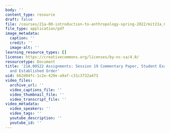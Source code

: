 ```yaml
---
body: ''
content_type: resource
draft: false
file: /courses/21a-00-introduction-to-anthropology-spring-2022/mit21a_00s22_sess19paper_ex1.pdf
file_type: application/pdf
image_metadata:
  caption: ''
  credit: ''
  image-alt: ''
learning_resource_types: []
license: https://creativecommons.org/licenses/by-nc-sa/4.0/
resourcetype: Document
title: '21A.00S22 Assignments: Session 19 Commentary Paper, Student Example 1: Rituals
  and Established Order'
uid: 662d04fc-1c2e-429e-a9af-c31c3732a473
video_files:
  archive_url: ''
  video_captions_file: ''
  video_thumbnail_file: ''
  video_transcript_file: ''
video_metadata:
  video_speakers: ''
  video_tags: ''
  youtube_description: ''
  youtube_id: ''
---
```


